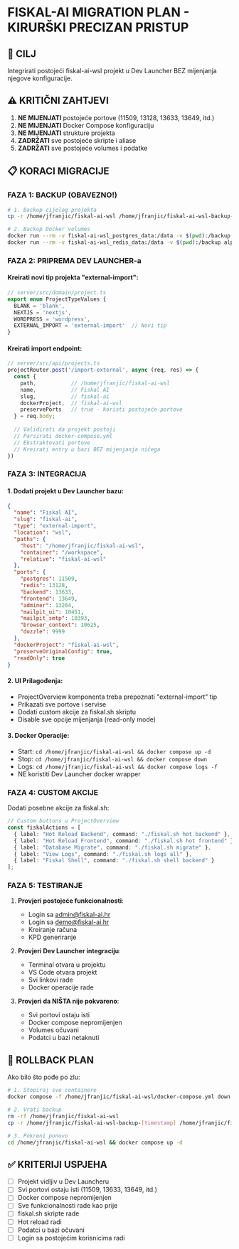 # FISKAL-AI MIGRATION PLAN - KIRURŠKI PRECIZAN PRISTUP

## 🎯 CILJ
Integrirati postojeći fiskal-ai-wsl projekt u Dev Launcher BEZ mijenjanja njegove konfiguracije.

## ⚠️ KRITIČNI ZAHTJEVI
1. **NE MIJENJATI** postojeće portove (11509, 13128, 13633, 13649, itd.)
2. **NE MIJENJATI** Docker Compose konfiguraciju
3. **NE MIJENJATI** strukture projekta
4. **ZADRŽATI** sve postojeće skripte i aliase
5. **ZADRŽATI** sve postojeće volumes i podatke

## 📋 KORACI MIGRACIJE

### FAZA 1: BACKUP (OBAVEZNO!)
```bash
# 1. Backup cijelog projekta
cp -r /home/jfranjic/fiskal-ai-wsl /home/jfranjic/fiskal-ai-wsl-backup-$(date +%Y%m%d_%H%M%S)

# 2. Backup Docker volumes
docker run --rm -v fiskal-ai-wsl_postgres_data:/data -v $(pwd):/backup alpine tar czf /backup/postgres_backup.tar.gz -C /data .
docker run --rm -v fiskal-ai-wsl_redis_data:/data -v $(pwd):/backup alpine tar czf /backup/redis_backup.tar.gz -C /data .
```

### FAZA 2: PRIPREMA DEV LAUNCHER-a

#### Kreirati novi tip projekta "external-import":
```typescript
// server/src/domain/project.ts
export enum ProjectTypeValues {
  BLANK = 'blank',
  NEXTJS = 'nextjs',
  WORDPRESS = 'wordpress',
  EXTERNAL_IMPORT = 'external-import'  // Novi tip
}
```

#### Kreirati import endpoint:
```typescript
// server/src/api/projects.ts
projectRouter.post('/import-external', async (req, res) => {
  const { 
    path,           // /home/jfranjic/fiskal-ai-wsl
    name,           // Fiskal AI
    slug,           // fiskal-ai
    dockerProject,  // fiskal-ai-wsl
    preservePorts   // true - koristi postojeće portove
  } = req.body;
  
  // Validirati da projekt postoji
  // Parsirati docker-compose.yml
  // Ekstraktovati portove
  // Kreirati entry u bazi BEZ mijenjanja ničega
})
```

### FAZA 3: INTEGRACIJA

#### 1. Dodati projekt u Dev Launcher bazu:
```json
{
  "name": "Fiskal AI",
  "slug": "fiskal-ai",
  "type": "external-import",
  "location": "wsl",
  "paths": {
    "host": "/home/jfranjic/fiskal-ai-wsl",
    "container": "/workspace",
    "relative": "fiskal-ai-wsl"
  },
  "ports": {
    "postgres": 11509,
    "redis": 13128,
    "backend": 13633,
    "frontend": 13649,
    "adminer": 13264,
    "mailpit_ui": 10451,
    "mailpit_smtp": 10393,
    "browser_context": 10625,
    "dozzle": 9999
  },
  "dockerProject": "fiskal-ai-wsl",
  "preserveOriginalConfig": true,
  "readOnly": true
}
```

#### 2. UI Prilagođenja:
- ProjectOverview komponenta treba prepoznati "external-import" tip
- Prikazati sve portove i servise
- Dodati custom akcije za fiskal.sh skriptu
- Disable sve opcije mijenjanja (read-only mode)

#### 3. Docker Operacije:
- Start: `cd /home/jfranjic/fiskal-ai-wsl && docker compose up -d`
- Stop: `cd /home/jfranjic/fiskal-ai-wsl && docker compose down`
- Logs: `cd /home/jfranjic/fiskal-ai-wsl && docker compose logs -f`
- NE koristiti Dev Launcher docker wrapper

### FAZA 4: CUSTOM AKCIJE

Dodati posebne akcije za fiskal.sh:
```typescript
// Custom buttons u ProjectOverview
const fiskalActions = [
  { label: "Hot Reload Backend", command: "./fiskal.sh hot backend" },
  { label: "Hot Reload Frontend", command: "./fiskal.sh hot frontend" },
  { label: "Database Migrate", command: "./fiskal.sh migrate" },
  { label: "View Logs", command: "./fiskal.sh logs all" },
  { label: "Fiskal Shell", command: "./fiskal.sh shell backend" }
];
```

### FAZA 5: TESTIRANJE

1. **Provjeri postojeće funkcionalnosti**:
   - Login sa admin@fiskal-ai.hr
   - Login sa demo@fiskal-ai.hr
   - Kreiranje računa
   - KPD generiranje

2. **Provjeri Dev Launcher integraciju**:
   - Terminal otvara u projektu
   - VS Code otvara projekt
   - Svi linkovi rade
   - Docker operacije rade

3. **Provjeri da NIŠTA nije pokvareno**:
   - Svi portovi ostaju isti
   - Docker compose nepromijenjen
   - Volumes očuvani
   - Podatci u bazi netaknuti

## 🚨 ROLLBACK PLAN

Ako bilo što pođe po zlu:
```bash
# 1. Stopiraj sve containere
docker compose -f /home/jfranjic/fiskal-ai-wsl/docker-compose.yml down

# 2. Vrati backup
rm -rf /home/jfranjic/fiskal-ai-wsl
cp -r /home/jfranjic/fiskal-ai-wsl-backup-[timestamp] /home/jfranjic/fiskal-ai-wsl

# 3. Pokreni ponovo
cd /home/jfranjic/fiskal-ai-wsl && docker compose up -d
```

## ✅ KRITERIJI USPJEHA
- [ ] Projekt vidljiv u Dev Launcheru
- [ ] Svi portovi ostaju isti (11509, 13633, 13649, itd.)
- [ ] Docker compose nepromijenjen
- [ ] Sve funkcionalnosti rade kao prije
- [ ] fiskal.sh skripte rade
- [ ] Hot reload radi
- [ ] Podatci u bazi očuvani
- [ ] Login sa postojećim korisnicima radi